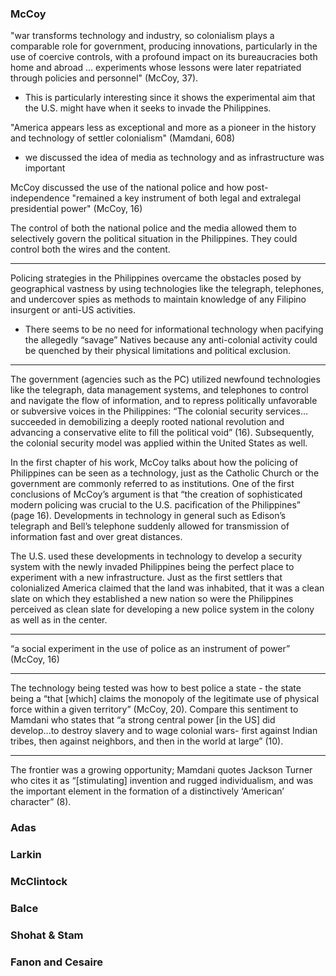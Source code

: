 ### McCoy

"war transforms technology and industry, so colonialism plays a comparable role for government, producing innovations, particularly in the use of coercive controls, with a profound impact on its bureaucracies both home and abroad ... experiments whose lessons were later repatriated through policies and personnel" (McCoy, 37).

- This is particularly interesting since it shows the experimental aim that the U.S. might have when it seeks to invade the Philippines.

"America appears less as exceptional and more as a pioneer in the history and technology of settler colonialism" (Mamdani, 608)

- we discussed the idea of media as technology and as infrastructure was important

McCoy discussed the use of the national police and how post-independence "remained a key instrument of both legal and extralegal presidential power" (McCoy, 16)

The control of both the national police and the media allowed them to selectively govern the political situation in the Philippines. They could control both the wires and the content.

-----

Policing strategies in the Philippines overcame the obstacles posed by geographical vastness by using technologies like the telegraph, telephones, and undercover spies as methods to maintain knowledge of any Filipino insurgent or anti-US activities.


- There seems to be no need for informational technology when pacifying the allegedly “savage” Natives because any anti-colonial activity could be quenched by their physical limitations and political exclusion.
-----

The government (agencies such as the PC) utilized newfound technologies like the telegraph, data management systems, and telephones to control and navigate the flow of information, and to repress politically unfavorable or subversive voices in the Philippines: “The colonial security services… succeeded in demobilizing a deeply rooted national revolution and advancing a conservative elite to fill the political void” (16). Subsequently, the colonial security model was applied within the United States as well.

In the first chapter of his work, McCoy talks about how the policing of Philippines can be seen as a technology, just as the Catholic Church or the government are commonly referred to as institutions. One of the first conclusions of McCoy’s argument is that “the creation of sophisticated modern policing was crucial to the U.S. pacification of the Philippines” (page 16). Developments in technology in general such as Edison’s telegraph and Bell’s telephone suddenly allowed for transmission of information fast and over great distances.

The U.S. used these developments in technology to develop a security system with the newly invaded Philippines being the perfect place to experiment with a new infrastructure. Just as the first settlers that colonialized America claimed that the land was inhabited, that it was a clean slate on which they established a new nation so were the Philippines perceived as clean slate for developing a new police system in the colony as well as in the center.

------

“a social experiment in the use of police as an instrument of power” (McCoy, 16)

------

The technology being tested was how to best police a state - the state being a “that [which] claims the monopoly of the legitimate use of physical force within a given territory” (McCoy, 20). Compare this sentiment to Mamdani who states that “a strong central power [in the US] did develop...to destroy slavery and to wage colonial wars- first against Indian tribes, then against neighbors, and then in the world at large” (10).

------

The frontier was a growing opportunity; Mamdani quotes Jackson Turner who cites it as “[stimulating] invention and rugged individualism, and was the important element in the formation of a distinctively ‘American’ character” (8).

### Adas

### Larkin

### McClintock

### Balce

### Shohat & Stam

### Fanon and Cesaire

